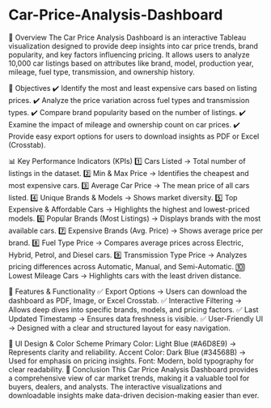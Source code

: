 # Car-Price-Analysis-Dashboard
📌 Overview
The Car Price Analysis Dashboard is an interactive Tableau visualization designed to provide deep insights into car price trends, brand popularity, and key factors influencing pricing. It allows users to analyze 10,000 car listings based on attributes like brand, model, production year, mileage, fuel type, transmission, and ownership history.

🎯 Objectives
✔️ Identify the most and least expensive cars based on listing prices.
✔️ Analyze the price variation across fuel types and transmission types.
✔️ Compare brand popularity based on the number of listings.
✔️ Examine the impact of mileage and ownership count on car prices.
✔️ Provide easy export options for users to download insights as PDF or Excel (Crosstab).

📊 Key Performance Indicators (KPIs)
1️⃣ Cars Listed → Total number of listings in the dataset.
2️⃣ Min & Max Price → Identifies the cheapest and most expensive cars.
3️⃣ Average Car Price → The mean price of all cars listed.
4️⃣ Unique Brands & Models → Shows market diversity.
5️⃣ Top Expensive & Affordable Cars → Highlights the highest and lowest-priced models.
6️⃣ Popular Brands (Most Listings) → Displays brands with the most available cars.
7️⃣ Expensive Brands (Avg. Price) → Shows average price per brand.
8️⃣ Fuel Type Price → Compares average prices across Electric, Hybrid, Petrol, and Diesel cars.
9️⃣ Transmission Type Price → Analyzes pricing differences across Automatic, Manual, and Semi-Automatic.
🔟 Lowest Mileage Cars → Highlights cars with the least driven distance.

📌 Features & Functionality
✅ Export Options → Users can download the dashboard as PDF, Image, or Excel Crosstab.
✅ Interactive Filtering → Allows deep dives into specific brands, models, and pricing factors.
✅ Last Updated Timestamp → Ensures data freshness is visible.
✅ User-Friendly UI → Designed with a clear and structured layout for easy navigation.

🎨 UI Design & Color Scheme
Primary Color: Light Blue (#A6D8E9) → Represents clarity and reliability.
Accent Color: Dark Blue (#34568B) → Used for emphasis on pricing insights.
Font: Modern, bold typography for clear readability.
🚀 Conclusion
This Car Price Analysis Dashboard provides a comprehensive view of car market trends, making it a valuable tool for buyers, dealers, and analysts. The interactive visualizations and downloadable insights make data-driven decision-making easier than ever.
